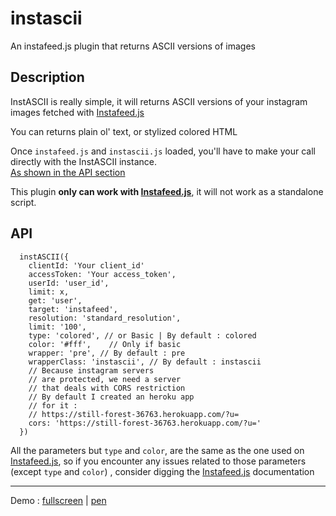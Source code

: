 # instascii
An instafeed.js plugin that returns ASCII versions of images

<h2>Description</h2>
  <p>InstASCII is really simple, it will returns ASCII versions of your instagram images fetched with <a href="http://instafeedjs.com/">Instafeed.js</a></p>
  <p>You can returns plain ol' text, or stylized colored HTML</p>
  <p>Once <code class="language-javascript">instafeed.js</code> and <code class="language-javascript">instascii.js</code> loaded, you'll have to make your call directly with the InstASCII instance. <br/><a href="#api">As shown in the API section</a></p>
  <p>This plugin  <strong>only can work with <a href="http://instafeedjs.com/">Instafeed.js</a></strong>, it will not work as a standalone script.</p>
  
  <h2>API</h2>
  <pre class="language-javascript"><code class="language-javascript">  instASCII({
    clientId: <span>'Your client_id'</span>
    accessToken: <span>'Your access_token'</span>,
    userId: <span>'user_id'</span>,
    limit:<span> x, </span>
    get: <span>'user'</span>,
    target: <span>'instafeed'</span>,
    resolution: <span>'standard_resolution'</span>,
    limit: <span>'100'</span>,
    type: <span>'colored'</span>, // or Basic | By default : colored
    color: <span>'#fff'</span>,    // Only if basic
    wrapper: <span>'pre',</span> // By default : pre
    wrapperClass: <span>'instascii'</span>, // By default : instascii
    // Because instagram servers
    // are protected, we need a server
    // that deals with CORS restriction
    // By default I created an heroku app
    // for it :
    // https://still-forest-36763.herokuapp.com/?u=
    cors: 'https://still-forest-36763.herokuapp.com/?u='
  })</code></pre>
  <p>All the parameters but <code class=" language-javascript">type</code> and <code class=" language-javascript">color</code>, are the same as the one used on <a href="http://instafeedjs.com/">Instafeed.js</a>, so if you encounter any issues related to those parameters (except <code class=" language-javascript">type</code> and <code class=" language-javascript">color</code>) , consider digging the <a href="http://instafeedjs.com/">Instafeed.js</a> documentation</p>

--- 

Demo : [fullscreen](http://codepen.io/LukyVj/full/obapgx/) | [pen](http://codepen.io/LukyVj/pen/obapgx/)

